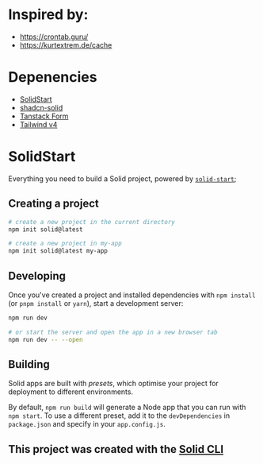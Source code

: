 # Inspired by:

- https://crontab.guru/
- https://kurtextrem.de/cache

# Depenencies

- [SolidStart](https://docs.solidjs.com/solid-start)
- [shadcn-solid](https://shadcn-solid.com/)
- [Tanstack Form](https://tanstack.com/form/latest)
- [Tailwind v4](https://tailwindcss.com/blog/tailwindcss-v4)

# SolidStart

Everything you need to build a Solid project, powered by [`solid-start`](https://start.solidjs.com);

## Creating a project

```bash
# create a new project in the current directory
npm init solid@latest

# create a new project in my-app
npm init solid@latest my-app
```

## Developing

Once you've created a project and installed dependencies with `npm install` (or `pnpm install` or `yarn`), start a development server:

```bash
npm run dev

# or start the server and open the app in a new browser tab
npm run dev -- --open
```

## Building

Solid apps are built with _presets_, which optimise your project for deployment to different environments.

By default, `npm run build` will generate a Node app that you can run with `npm start`. To use a different preset, add it to the `devDependencies` in `package.json` and specify in your `app.config.js`.

## This project was created with the [Solid CLI](https://solid-cli.netlify.app)
